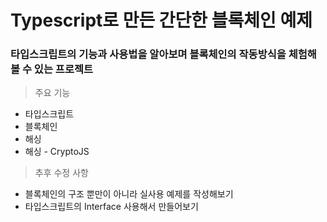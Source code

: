 Typescript로 만든 간단한 블록체인 예제
====================

### 타입스크립트의 기능과 사용법을 알아보며 블록체인의 작동방식을 체험해 볼 수 있는 프로젝트

> 주요 기능

* 타입스크립트
* 블록체인
* 해싱
* 해싱 - CryptoJS
 

> 추후 수정 사항

* 블록체인의 구조 뿐만이 아니라 실사용 예제를 작성해보기
* 타입스크립트의 Interface 사용해서 만들어보기
